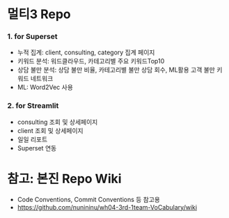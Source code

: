 # 멀티3 Repo
### 1. for Superset
* 누적 집계: client, consulting, category 집계 페이지
* 키워드 분석: 워드클라우드, 카테고리별 주요 키워드Top10 
* 상담 불만 분석: 상담 불만 비율, 카테고리별 불만 상담 회수, ML활용 고객 불만 키워드 네트워크
* ML: Word2Vec 사용

### 2. for Streamlit
* consulting 조회 및 상세페이지
* client 조회 및 상세페이지
* 일일 리포트
* Superset 연동


# 참고: 본진 Repo Wiki 
- Code Conventions, Commit Conventions 등 참고용
- https://github.com/nunininu/wh04-3rd-1team-VoCabulary/wiki
